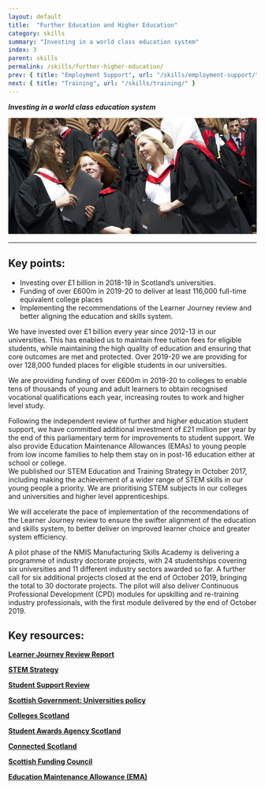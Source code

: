 ```yaml
---
layout: default
title:  "Further Education and Higher Education"
category: skills
summary: "Investing in a world class education system"
index: 3
parent: skills
permalink: /skills/further-higher-education/
prev: { title: "Employment Support", url: "/skills/employment-support/" }
next: { title: "Training", url: "/skills/training/" }
---
```

***Investing in a world class education system***

![A photograph of students at a Scottish graduation ceremony](/assets/images/pageimages/Skills.27.jpg)  

---

## Key points:

* Investing over £1 billion in 2018-19 in Scotland’s universities. 
* Funding of over £600m in 2019-20 to deliver at least 116,000 full-time equivalent college places
* Implementing the recommendations of the Learner Journey review and better aligning the education and skills system.

We have invested over £1 billion every year since 2012-13 in our universities. This has enabled us to maintain free tuition fees for eligible students, while maintaining the high quality of education and ensuring that core outcomes are met and protected. Over 2019-20 we are providing for over 128,000 funded places for eligible students in our universities.  

We are providing funding of over £600m in 2019-20 to colleges to enable tens of thousands of young and adult learners to obtain recognised vocational qualifications each year, increasing routes to work and higher level study.  

Following the independent review of further and higher education student support, we have committed additional investment of £21 million per year by the end of this parliamentary term for improvements to student support. We also provide Education Maintenance Allowances (EMAs) to young people from low income families to help them stay on in post-16 education either at school or college.  
We published our STEM Education and Training Strategy in October 2017, including making the achievement of a wider range of STEM skills in our young people a priority.  We are prioritising STEM subjects in our colleges and universities and higher level apprenticeships.  

We will accelerate the pace of implementation of the recommendations of the Learner Journey review to ensure the swifter alignment of the education and skills system, to better deliver on improved learner choice and greater system efficiency.  

A pilot phase of the NMIS Manufacturing Skills Academy is delivering a programme of industry doctorate projects, with 24 studentships covering six universities and 11 different industry sectors awarded so far.  A further call for six additional projects closed at the end of October 2019, bringing the total to 30 doctorate projects. The pilot will also deliver Continuous Professional Development (CPD) modules for upskilling and re-training industry professionals, with the first module delivered by the end of October 2019.  

## Key resources:

**[Learner Journey Review Report](https://www.gov.scot/publications/15-24-learner-journey-review-9781788518741/)**

**[STEM Strategy](https://www.gov.scot/publications/science-technology-engineering-mathematics-education-training-strategy-scotland/)**

**[Student Support Review](https://www.gov.scot/publications/independent-review-student-financial-support-scotland/)**

**[Scottish Government: Universities policy](https://www.gov.scot/policies/universities/)**

**[Colleges Scotland](https://collegesscotland.ac.uk/)**

**[Student Awards Agency Scotland](https://www.saas.gov.uk/)**

**[Connected Scotland](http://connectedscotland.org/)**

**[Scottish Funding Council](http://www.sfc.ac.uk/)**

**[Education Maintenance Allowance (EMA)](https://www.mygov.scot/ema/)**

